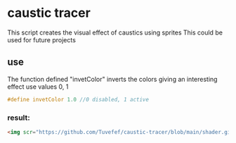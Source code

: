 # caustic tracer

This script creates the visual effect of caustics using sprites
This could be used for future projects

## use
The function defined "invetColor" inverts the colors giving an interesting effect
use values ​​0, 1

```c++
#define invetColor 1.0 //0 disabled, 1 active

```

### result:

```html
<img scr="https://github.com/Tuvefef/caustic-tracer/blob/main/shader.gif" width="400">
